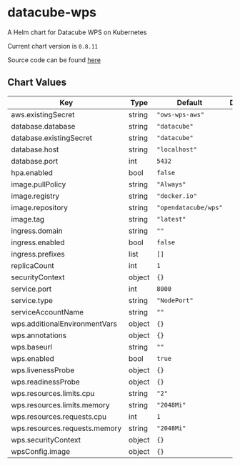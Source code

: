 datacube-wps
============
A Helm chart for Datacube WPS on Kubernetes

Current chart version is `0.8.11`

Source code can be found [here](https://www.opendatacube.org/documentation)



## Chart Values

| Key | Type | Default | Description |
|-----|------|---------|-------------|
| aws.existingSecret | string | `"ows-wps-aws"` |  |
| database.database | string | `"datacube"` |  |
| database.existingSecret | string | `"datacube"` |  |
| database.host | string | `"localhost"` |  |
| database.port | int | `5432` |  |
| hpa.enabled | bool | `false` |  |
| image.pullPolicy | string | `"Always"` |  |
| image.registry | string | `"docker.io"` |  |
| image.repository | string | `"opendatacube/wps"` |  |
| image.tag | string | `"latest"` |  |
| ingress.domain | string | `""` |  |
| ingress.enabled | bool | `false` |  |
| ingress.prefixes | list | `[]` |  |
| replicaCount | int | `1` |  |
| securityContext | object | `{}` |  |
| service.port | int | `8000` |  |
| service.type | string | `"NodePort"` |  |
| serviceAccountName | string | `""` |  |
| wps.additionalEnvironmentVars | object | `{}` |  |
| wps.annotations | object | `{}` |  |
| wps.baseurl | string | `""` |  |
| wps.enabled | bool | `true` |  |
| wps.livenessProbe | object | `{}` |  |
| wps.readinessProbe | object | `{}` |  |
| wps.resources.limits.cpu | string | `"2"` |  |
| wps.resources.limits.memory | string | `"2048Mi"` |  |
| wps.resources.requests.cpu | int | `1` |  |
| wps.resources.requests.memory | string | `"2048Mi"` |  |
| wps.securityContext | object | `{}` |  |
| wpsConfig.image | object | `{}` |  |
